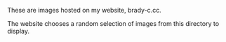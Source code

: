 These are images hosted on my website, brady-c.cc. 

The website chooses a random selection of images from this directory to display. 
